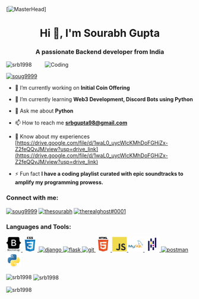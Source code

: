 [![MasterHead](https://media.tenor.com/TuYN6dmAclUAAAAC/cyberpunk.gif)]
<h1 align="center">Hi 👋, I'm Sourabh Gupta</h1>
<h3 align="center">A passionate Backend developer from India</h3>
<img align="right" alt="Coding" width="400" src="https://media.tenor.com/y2JXkY1pXkwAAAAC/cat-computer.gif">

<p align="left"> <img src="https://komarev.com/ghpvc/?username=srb1998&label=Profile%20views&color=0e75b6&style=flat" alt="srb1998" /> </p>

<p align="left"> <a href="https://twitter.com/soug9999" target="blank"><img src="https://img.shields.io/twitter/follow/soug9999?logo=twitter&style=for-the-badge" alt="soug9999" /></a> </p>

- 🔭 I’m currently working on **Initial Coin Offering**

- 🌱 I’m currently learning **Web3 Development, Discord Bots using Python**

- 💬 Ask me about **Python**

- 📫 How to reach me **srbgupta98@gmail.com**

- 📄 Know about my experiences [https://drive.google.com/file/d/1waL0_uycWlcKMhDoFGHiZx-Z2feQQvJM/view?usp=drive_link](https://drive.google.com/file/d/1waL0_uycWlcKMhDoFGHiZx-Z2feQQvJM/view?usp=drive_link)

- ⚡ Fun fact **I have a coding playlist curated with epic soundtracks to amplify my programming prowess.**

<h3 align="left">Connect with me:</h3>
<p align="left">
<a href="https://twitter.com/soug9999" target="blank"><img align="center" src="https://raw.githubusercontent.com/rahuldkjain/github-profile-readme-generator/master/src/images/icons/Social/twitter.svg" alt="soug9999" height="30" width="40" /></a>
<a href="https://linkedin.com/in/thesourabh" target="blank"><img align="center" src="https://raw.githubusercontent.com/rahuldkjain/github-profile-readme-generator/master/src/images/icons/Social/linked-in-alt.svg" alt="thesourabh" height="30" width="40" /></a>
<a href="https://discord.gg/therealghost#0001" target="blank"><img align="center" src="https://raw.githubusercontent.com/rahuldkjain/github-profile-readme-generator/master/src/images/icons/Social/discord.svg" alt="therealghost#0001" height="30" width="40" /></a>
</p>

<h3 align="left">Languages and Tools:</h3>
<p align="left"> <a href="https://getbootstrap.com" target="_blank" rel="noreferrer"> <img src="https://raw.githubusercontent.com/devicons/devicon/master/icons/bootstrap/bootstrap-plain-wordmark.svg" alt="bootstrap" width="40" height="40"/> </a> <a href="https://www.w3schools.com/css/" target="_blank" rel="noreferrer"> <img src="https://raw.githubusercontent.com/devicons/devicon/master/icons/css3/css3-original-wordmark.svg" alt="css3" width="40" height="40"/> </a> <a href="https://www.djangoproject.com/" target="_blank" rel="noreferrer"> <img src="https://cdn.worldvectorlogo.com/logos/django.svg" alt="django" width="40" height="40"/> </a> <a href="https://flask.palletsprojects.com/" target="_blank" rel="noreferrer"> <img src="https://www.vectorlogo.zone/logos/pocoo_flask/pocoo_flask-icon.svg" alt="flask" width="40" height="40"/> </a> <a href="https://git-scm.com/" target="_blank" rel="noreferrer"> <img src="https://www.vectorlogo.zone/logos/git-scm/git-scm-icon.svg" alt="git" width="40" height="40"/> </a> <a href="https://www.w3.org/html/" target="_blank" rel="noreferrer"> <img src="https://raw.githubusercontent.com/devicons/devicon/master/icons/html5/html5-original-wordmark.svg" alt="html5" width="40" height="40"/> </a> <a href="https://developer.mozilla.org/en-US/docs/Web/JavaScript" target="_blank" rel="noreferrer"> <img src="https://raw.githubusercontent.com/devicons/devicon/master/icons/javascript/javascript-original.svg" alt="javascript" width="40" height="40"/> </a> <a href="https://www.mysql.com/" target="_blank" rel="noreferrer"> <img src="https://raw.githubusercontent.com/devicons/devicon/master/icons/mysql/mysql-original-wordmark.svg" alt="mysql" width="40" height="40"/> </a> <a href="https://pandas.pydata.org/" target="_blank" rel="noreferrer"> <img src="https://raw.githubusercontent.com/devicons/devicon/2ae2a900d2f041da66e950e4d48052658d850630/icons/pandas/pandas-original.svg" alt="pandas" width="40" height="40"/> </a> <a href="https://postman.com" target="_blank" rel="noreferrer"> <img src="https://www.vectorlogo.zone/logos/getpostman/getpostman-icon.svg" alt="postman" width="40" height="40"/> </a> <a href="https://www.python.org" target="_blank" rel="noreferrer"> <img src="https://raw.githubusercontent.com/devicons/devicon/master/icons/python/python-original.svg" alt="python" width="40" height="40"/> </a> </p>

<p><img align="left" src="https://github-readme-stats.vercel.app/api/top-langs?username=srb1998&show_icons=true&locale=en&layout=compact" alt="srb1998" /></p>

<p>&nbsp;<img align="center" src="https://github-readme-stats.vercel.app/api?username=srb1998&show_icons=true&locale=en" alt="srb1998" /></p>

<p><img align="center" src="https://github-readme-streak-stats.herokuapp.com/?user=srb1998&" alt="srb1998" /></p>
